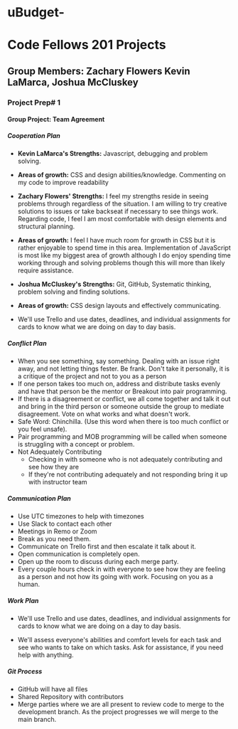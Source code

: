 # uBudget-

# Code Fellows 201 Projects

## Group Members: Zachary Flowers Kevin LaMarca, Joshua McCluskey

### Project Prep# 1

#### Group Project: Team Agreement

##### Cooperation Plan

* **Kevin LaMarca's Strengths:** Javascript, debugging and problem solving.
* **Areas of growth:** CSS and design abilities/knowledge. Commenting on my code to improve readability

* **Zachary Flowers' Strengths:** I feel my strengths reside in seeing problems through regardless of the situation. I am willing to try creative solutions to issues or take backseat if necessary to see things work. Regarding code, I feel I am most comfortable with design elements and structural planning.  
* **Areas of growth:** I feel I have much room for growth in CSS but it is rather enjoyable to spend time in this area. Implementation of JavaScript is most like my biggest area of growth although I do enjoy spending time working through and solving problems though this will more than likely require assistance.
  
* **Joshua McCluskey's Strengths:** Git, GitHub, Systematic thinking, problem solving and finding solutions.
* **Areas of growth:** CSS design layouts and effectively communicating.

* We'll use Trello and use dates, deadlines, and individual assignments for cards to know what we are doing on day to day basis.

##### Conflict Plan

* When you see something, say something. Dealing with an issue right away, and not letting things fester. Be frank. Don't take it personally, it is a critique of the project and not to you as a person
* If one person takes too much on, address and distribute tasks evenly and have that person be the mentor or Breakout into pair programming.
* If there is a disagreement or conflict, we all come together and talk it out and bring in the third person or someone outside the group to mediate disagreement. Vote on what works and what doesn't work.
* Safe Word: Chinchilla. (Use this word when there is too much conflict or you feel unsafe).
* Pair programming and MOB programming will be called when someone is struggling with a concept or problem.
* Not Adequately Contributing
  * Checking in with someone who is not adequately contributing and see how they are
  * If they're not contributing adequately and not responding bring it up with instructor team

##### Communication Plan

* Use UTC timezones to help with timezones
* Use Slack to contact each other
* Meetings in Remo or Zoom
* Break as you need them.
* Communicate on Trello first and then escalate it talk about it.
* Open communication is completely open.
* Open up the room to discuss during each merge party.
* Every couple hours check in with everyone to see how they are feeling as a person and not how its going with work. Focusing on you as a human.

##### Work Plan

* We'll use Trello and use dates, deadlines, and individual assignments for cards to know what we are doing on a day to day basis.

* We'll assess everyone's abilities and comfort levels for each task and see who wants to take on which tasks. Ask for assistance, if you need help with anything.

##### Git Process

* GitHub will have all files
* Shared Repository with contributors
* Merge parties where we are all present to review code to merge to the development branch. As the project progresses we will merge to the main branch.
